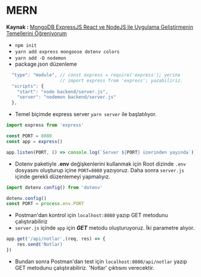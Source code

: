 # MERN

**Kaynak :** [MongoDB ExpressJS React ve NodeJS ile Uygulama Geliştirmenin Temellerini Öğreniyorum](https://www.udemy.com/course/mern-stack-ile-uygulama-gelistirme-kursu-2022/)

- `npm init`
- `yarn add express mongoose dotenv colors`
- `yarn add -D nodemon`
- package.json düzenleme

```js script
  "type": "module", // const express = require('express'); yerine
                    // import express from 'express'; yazabiliriz.
  "scripts": {
    "start": "node backend/server.js",
    "server": "nodemon backend/server.js"
  },
```

- Temel biçimde express server `yarn server` ile başlatılıyor.

```js script
import express from 'express'

const PORT = 8080
const app = express()

app.listen(PORT, () => console.log(`Server ${PORT} üzerinden yayında`))
```

- Dotenv paketiyle **.env** değişkenlerini kullanmak için Root dizinde `.env` dosyasını oluşturup içine `PORT=8080` yazıyoruz. Daha sonra `server.js` içinde gerekli düzenlemeyi yapmalıyız.

```js script
import dotenv.config() from 'dotenv'

dotenv.config()
const PORT = process.env.PORT
```

- Postman'dan kontrol için `localhost:8080` yazıp GET metodunu çalıştırabiliriz
- `server.js` içinde `app` için ***GET*** metodu oluşturuyoruz. İki parametre alıyor.

```js script
app.get('/api/notlar',(req, res) => {
    res.send('Notlar)
})
```

- Bundan sonra Postman'dan test için `localhost:8080/api/notlar` yazıp GET metodunu çalıştırabiliriz. 'Notlar' çıktısını verecektir.
